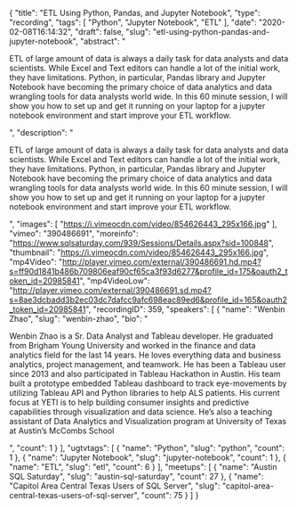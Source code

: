 {
  "title": "ETL Using Python, Pandas, and Jupyter Notebook",
  "type": "recording",
  "tags": [
    "Python",
    "Jupyter Notebook",
    "ETL"
  ],
  "date": "2020-02-08T16:14:32",
  "draft": false,
  "slug": "etl-using-python-pandas-and-jupyter-notebook",
  "abstract": "<p>ETL of large amount of data is always a daily task for data analysts and data scientists. While Excel and Text editors can handle a lot of the initial work, they have limitations. Python, in particular, Pandas library and Jupyter Notebook have becoming the primary choice of data analytics and data wrangling tools for data analysts world wide. In this 60 minute session, I will show you how to set up and get it running on your laptop for a jupyter notebook environment and start improve your ETL workflow.</p>",
  "description": "<p>ETL of large amount of data is always a daily task for data analysts and data scientists. While Excel and Text editors can handle a lot of the initial work, they have limitations. Python, in particular, Pandas library and Jupyter Notebook have becoming the primary choice of data analytics and data wrangling tools for data analysts world wide. In this 60 minute session, I will show you how to set up and get it running on your laptop for a jupyter notebook environment and start improve your ETL workflow.</p>",
  "images": [
    "https://i.vimeocdn.com/video/854626443_295x166.jpg"
  ],
  "vimeo": "390486691",
  "moreinfo": "https://www.sqlsaturday.com/939/Sessions/Details.aspx?sid=100848",
  "thumbnail": "https://i.vimeocdn.com/video/854626443_295x166.jpg",
  "mp4Video": "http://player.vimeo.com/external/390486691.hd.mp4?s=ff90d1841b486b709806eaf90cf65ca3f93d6277&profile_id=175&oauth2_token_id=20985841",
  "mp4VideoLow": "http://player.vimeo.com/external/390486691.sd.mp4?s=8ae3dcbadd3b2ec03dc7dafcc9afc698eac89ed6&profile_id=165&oauth2_token_id=20985841",
  "recordingID": 359,
  "speakers": [
    {
      "name": "Wenbin Zhao",
      "slug": "wenbin-zhao",
      "bio": "<p>Wenbin Zhao is a Sr. Data Analyst and Tableau developer. He graduated from Brigham Young University and worked in the finance and data analytics field for the last 14 years. He loves everything data and business analytics, project management, and teamwork. He has been a Tableau user since 2013 and also participated in Tableau Hackathon in Austin. His team built a prototype embedded Tableau dashboard to track eye-movements by utilizing Tableau API and Python libraries to help ALS patients. His current focus at YETI is to help building consumer insights and predictive capabilities through visualization and data science. He’s also a teaching assistant of Data Analytics and Visualization program at University of Texas at Austin’s McCombs School</p>",
      "count": 1
    }
  ],
  "ugtvtags": [
    {
      "name": "Python",
      "slug": "python",
      "count": 1
    },
    {
      "name": "Jupyter Notebook",
      "slug": "jupyter-notebook",
      "count": 1
    },
    {
      "name": "ETL",
      "slug": "etl",
      "count": 6
    }
  ],
  "meetups": [
    {
      "name": "Austin SQL Saturday",
      "slug": "austin-sql-saturday",
      "count": 27
    },
    {
      "name": "Capitol Area Central Texas Users of SQL Server",
      "slug": "capitol-area-central-texas-users-of-sql-server",
      "count": 75
    }
  ]
}